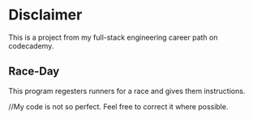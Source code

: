 # Disclaimer

This is a project from my full-stack engineering career path on codecademy.

## Race-Day

This program regesters runners for a race and gives them instructions.

//My code is not so perfect. Feel free to correct it where possible.

